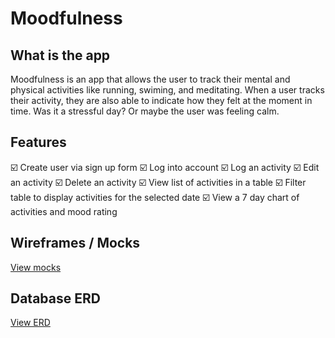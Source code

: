 # Moodfulness

## What is the app

Moodfulness is an app that allows the user to track their mental and physical activities like running, swiming, and meditating. When a user tracks their activity, they are also able to indicate how they felt at the moment in time. Was it a stressful day? Or maybe the user was feeling calm.

## Features

:ballot_box_with_check: Create user via sign up form
:ballot_box_with_check: Log into account
:ballot_box_with_check: Log an activity
:ballot_box_with_check: Edit an activity
:ballot_box_with_check: Delete an activity
:ballot_box_with_check: View list of activities in a table
:ballot_box_with_check: Filter table to display activities for the selected date
:ballot_box_with_check: View a 7 day chart of activities and mood rating

## Wireframes / Mocks

[View mocks](https://drive.google.com/file/d/1LPsdF-UT-8aMQtY8OZG4_JoxAMdcesGs/view?usp=sharing)

## Database ERD

[View ERD](https://drive.google.com/file/d/1cTnziqYRYkNARFd1KVk-AHq9P61VMM5e/view?usp=sharing)

